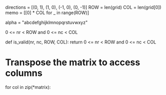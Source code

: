 directions = [(0, 1), (1, 0), (-1, 0), (0, -1)]
ROW = len(grid)
COL = len(grid[0])
memo = [[0] * COL for _ in range(ROW)]

alpha = "abcdefghijklmnopqrstuvwxyz"

0 <= nr < ROW and 0 <= nc < COL

def is_valid(nr, nc, ROW, COL):
    return 0 <= nr < ROW and 0 <= nc < COL

# Transpose the matrix to access columns
for col in zip(*matrix): 